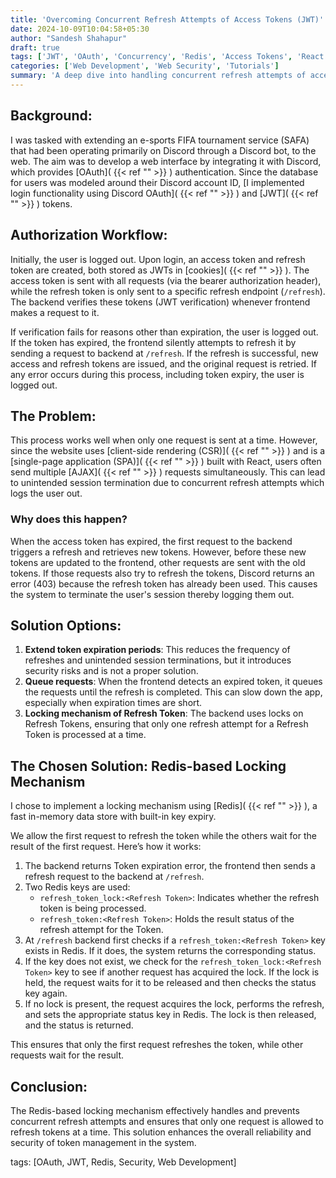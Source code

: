 ```yaml
---
title: 'Overcoming Concurrent Refresh Attempts of Access Tokens (JWT)'
date: 2024-10-09T10:04:58+05:30
author: "Sandesh Shahapur"
draft: true
tags: ['JWT', 'OAuth', 'Concurrency', 'Redis', 'Access Tokens', 'React']
categories: ['Web Development', 'Web Security', 'Tutorials']
summary: 'A deep dive into handling concurrent refresh attempts of access tokens in a single-page application using JWT, OAuth, and Redis-based locking mechanisms to enhance token management security.'
---
```


## Background:
I was tasked with extending an e-sports FIFA tournament service (SAFA) that had been operating primarily on Discord through a Discord bot, to the web. The aim was to develop a web interface by integrating it with Discord,  which provides [OAuth]( {{< ref "" >}} ) authentication. Since the database for users was modeled around their Discord account ID, [I implemented login functionality using Discord OAuth]( {{< ref "" >}} ) and [JWT]( {{< ref "" >}} ) tokens.

## Authorization Workflow:
Initially, the user is logged out. Upon login, an access token and refresh token are created, both stored as JWTs in [cookies]( {{< ref "" >}} ). The access token is sent with all requests (via the bearer authorization header), while the refresh token is only sent to a specific refresh endpoint (`/refresh`). The backend verifies these tokens (JWT verification) whenever frontend makes a request to it.

If verification fails for reasons other than expiration, the user is logged out. If the token has expired, the frontend silently attempts to refresh it by sending a request to backend at `/refresh`. If the refresh is successful, new access and refresh tokens are issued, and the original request is retried. If any error occurs during this process, including token expiry, the user is logged out.

## The Problem:
This process works well when only one request is sent at a time. However, since the website uses [client-side rendering (CSR)]( {{< ref "" >}} ) and is a [single-page application (SPA)]( {{< ref "" >}} ) built with React, users often send multiple [AJAX]( {{< ref "" >}} ) requests simultaneously. This can lead to unintended session termination due to concurrent refresh attempts which logs the user out.

### Why does this happen?
When the access token has expired, the first request to the backend triggers a refresh and retrieves new tokens. However, before these new tokens are updated to the frontend, other requests are sent with the old tokens. If those requests also try to refresh the tokens, Discord returns an error (403) because the refresh token has already been used. This causes the system to terminate the user's session thereby logging them out.

## Solution Options:
1. **Extend token expiration periods**: This reduces the frequency of refreshes and unintended session terminations, but it introduces security risks and is not a proper solution.
2. **Queue requests**: When the frontend detects an expired token, it queues the requests until the refresh is completed. This can slow down the app, especially when expiration times are short.
3. **Locking mechanism of Refresh Token**: The backend uses locks on Refresh Tokens, ensuring that only one refresh attempt for a Refresh Token is processed at a time.

## The Chosen Solution: Redis-based Locking Mechanism
I chose to implement a locking mechanism using [Redis]( {{< ref "" >}} ), a fast in-memory data store with built-in key expiry.

We allow the first request to refresh the token while the others wait for the result of the first request.
Here’s how it works:

1. The backend returns Token expiration error, the frontend then sends a refresh request to the backend at `/refresh`.
2. Two Redis keys are used:
   - `refresh_token_lock:<Refresh Token>`: Indicates whether the refresh token is being processed.
   - `refresh_token:<Refresh Token>`: Holds the result status of the refresh attempt for the Token.
3. At `/refresh` backend first checks if a `refresh_token:<Refresh Token>` key exists in Redis. If it does, the system returns the corresponding status.
4. If the key does not exist, we check for the `refresh_token_lock:<Refresh Token>` key to see if another request has acquired the lock. If the lock is held, the request waits for it to be released and then checks the status key again.
5. If no lock is present, the request acquires the lock, performs the refresh, and sets the appropriate status key in Redis. The lock is then released, and the status is returned.

This ensures that only the first request refreshes the token, while other requests wait for the result.

## Conclusion:
The Redis-based locking mechanism effectively handles and prevents concurrent refresh attempts and ensures that only one request is allowed to refresh tokens at a time. This solution enhances the overall reliability and security of token management in the system.

tags: [OAuth, JWT, Redis, Security, Web Development]
